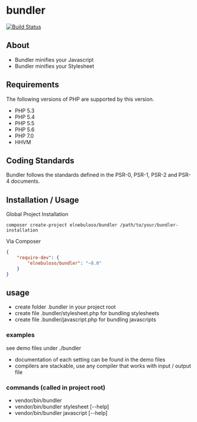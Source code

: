 # bundler

[![Build Status](https://travis-ci.org/elnebuloso/bundler.svg?branch=master)](https://travis-ci.org/elnebuloso/bundler)

## About

- Bundler minifies your Javascript
- Bundler minifies your Stylesheet

## Requirements

The following versions of PHP are supported by this version.

* PHP 5.3
* PHP 5.4
* PHP 5.5
* PHP 5.6
* PHP 7.0
* HHVM

## Coding Standards

Bundler follows the standards defined in the PSR-0, PSR-1, PSR-2 and PSR-4 documents.

## Installation / Usage

Global Project Installation

```
composer create-project elnebuloso/bundler /path/to/your/bundler-installation
```

Via Composer

``` json
{
    "require-dev": {
        "elnebuloso/bundler": "~8.0"
    }
}
```

## usage

- create folder .bundler in your project root
- create file .bundler/stylesheet.php for bundling stylesheets
- create file .bundler/javascript.php for bundling javascripts

### examples

see demo files under ./bundler

- documentation of each setting can be found in the demo files
- compilers are stackable, use any compiler that works with input / output file

### commands (called in project root)

- vendor/bin/bundler
- vendor/bin/bundler stylesheet [--help]
- vendor/bin/bundler javascript [--help]